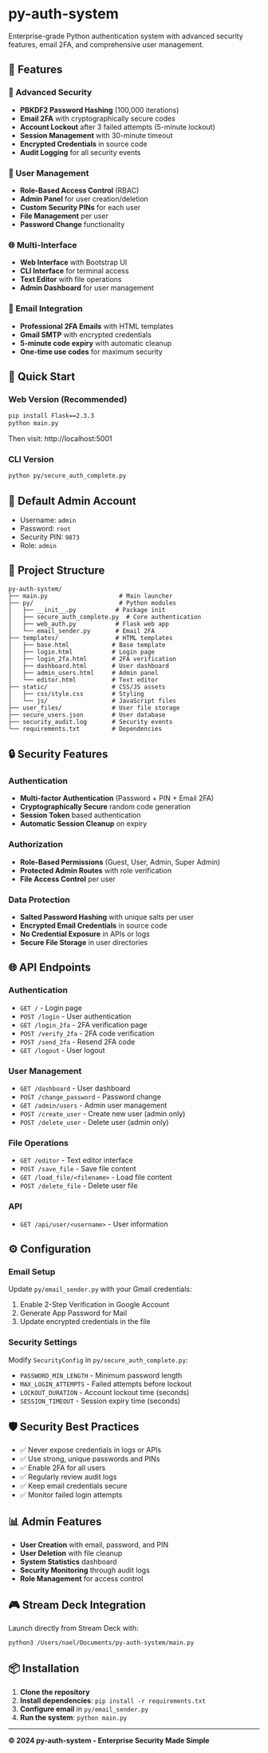 # py-auth-system

Enterprise-grade Python authentication system with advanced security features, email 2FA, and comprehensive user management.

## 🚀 Features

### 🔐 Advanced Security
- **PBKDF2 Password Hashing** (100,000 iterations)
- **Email 2FA** with cryptographically secure codes
- **Account Lockout** after 3 failed attempts (5-minute lockout)
- **Session Management** with 30-minute timeout
- **Encrypted Credentials** in source code
- **Audit Logging** for all security events

### 👥 User Management
- **Role-Based Access Control** (RBAC)
- **Admin Panel** for user creation/deletion
- **Custom Security PINs** for each user
- **File Management** per user
- **Password Change** functionality

### 🌐 Multi-Interface
- **Web Interface** with Bootstrap UI
- **CLI Interface** for terminal access
- **Text Editor** with file operations
- **Admin Dashboard** for user management

### 📧 Email Integration
- **Professional 2FA Emails** with HTML templates
- **Gmail SMTP** with encrypted credentials
- **5-minute code expiry** with automatic cleanup
- **One-time use codes** for maximum security

## 🚀 Quick Start

### Web Version (Recommended)
```bash
pip install Flask==2.3.3
python main.py
```
Then visit: http://localhost:5001

### CLI Version
```bash
python py/secure_auth_complete.py
```

## 🔑 Default Admin Account
- Username: `admin`
- Password: `root`
- Security PIN: `9873`
- Role: `admin`

## 📁 Project Structure
```
py-auth-system/
├── main.py                    # Main launcher
├── py/                        # Python modules
│   ├── __init__.py           # Package init
│   ├── secure_auth_complete.py  # Core authentication
│   ├── web_auth.py           # Flask web app
│   └── email_sender.py       # Email 2FA
├── templates/                # HTML templates
│   ├── base.html            # Base template
│   ├── login.html           # Login page
│   ├── login_2fa.html       # 2FA verification
│   ├── dashboard.html       # User dashboard
│   ├── admin_users.html     # Admin panel
│   └── editor.html          # Text editor
├── static/                  # CSS/JS assets
│   ├── css/style.css        # Styling
│   └── js/                  # JavaScript files
├── user_files/              # User file storage
├── secure_users.json        # User database
├── security_audit.log       # Security events
└── requirements.txt         # Dependencies
```

## 🔒 Security Features

### Authentication
- **Multi-factor Authentication** (Password + PIN + Email 2FA)
- **Cryptographically Secure** random code generation
- **Session Token** based authentication
- **Automatic Session Cleanup** on expiry

### Authorization
- **Role-Based Permissions** (Guest, User, Admin, Super Admin)
- **Protected Admin Routes** with role verification
- **File Access Control** per user

### Data Protection
- **Salted Password Hashing** with unique salts per user
- **Encrypted Email Credentials** in source code
- **No Credential Exposure** in APIs or logs
- **Secure File Storage** in user directories

## 🌐 API Endpoints

### Authentication
- `GET /` - Login page
- `POST /login` - User authentication
- `GET /login_2fa` - 2FA verification page
- `POST /verify_2fa` - 2FA code verification
- `POST /send_2fa` - Resend 2FA code
- `GET /logout` - User logout

### User Management
- `GET /dashboard` - User dashboard
- `POST /change_password` - Password change
- `GET /admin/users` - Admin user management
- `POST /create_user` - Create new user (admin only)
- `POST /delete_user` - Delete user (admin only)

### File Operations
- `GET /editor` - Text editor interface
- `POST /save_file` - Save file content
- `GET /load_file/<filename>` - Load file content
- `POST /delete_file` - Delete user file

### API
- `GET /api/user/<username>` - User information

## ⚙️ Configuration

### Email Setup
Update `py/email_sender.py` with your Gmail credentials:
1. Enable 2-Step Verification in Google Account
2. Generate App Password for Mail
3. Update encrypted credentials in the file

### Security Settings
Modify `SecurityConfig` in `py/secure_auth_complete.py`:
- `PASSWORD_MIN_LENGTH` - Minimum password length
- `MAX_LOGIN_ATTEMPTS` - Failed attempts before lockout
- `LOCKOUT_DURATION` - Account lockout time (seconds)
- `SESSION_TIMEOUT` - Session expiry time (seconds)

## 🛡️ Security Best Practices

- ✅ Never expose credentials in logs or APIs
- ✅ Use strong, unique passwords and PINs
- ✅ Enable 2FA for all users
- ✅ Regularly review audit logs
- ✅ Keep email credentials secure
- ✅ Monitor failed login attempts

## 📊 Admin Features

- **User Creation** with email, password, and PIN
- **User Deletion** with file cleanup
- **System Statistics** dashboard
- **Security Monitoring** through audit logs
- **Role Management** for access control

## 🎮 Stream Deck Integration

Launch directly from Stream Deck with:
```bash
python3 /Users/nael/Documents/py-auth-system/main.py
```

## 📦 Installation

1. **Clone the repository**
2. **Install dependencies**: `pip install -r requirements.txt`
3. **Configure email** in `py/email_sender.py`
4. **Run the system**: `python main.py`

---

**© 2024 py-auth-system - Enterprise Security Made Simple**